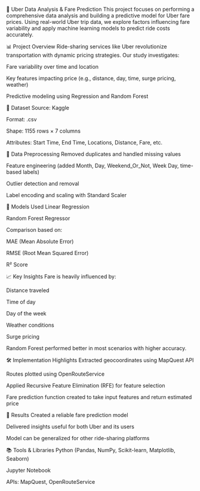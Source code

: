 🚕 Uber Data Analysis & Fare Prediction
This project focuses on performing a comprehensive data analysis and building a predictive model for Uber fare prices. Using real-world Uber trip data, we explore factors influencing fare variability and apply machine learning models to predict ride costs accurately.

📊 Project Overview
Ride-sharing services like Uber revolutionize transportation with dynamic pricing strategies. Our study investigates:

Fare variability over time and location

Key features impacting price (e.g., distance, day, time, surge pricing, weather)

Predictive modeling using Regression and Random Forest

📁 Dataset
Source: Kaggle

Format: .csv

Shape: 1155 rows × 7 columns

Attributes: Start Time, End Time, Locations, Distance, Fare, etc.

🔧 Data Preprocessing
Removed duplicates and handled missing values

Feature engineering (added Month, Day, Weekend_Or_Not, Week Day, time-based labels)

Outlier detection and removal

Label encoding and scaling with Standard Scaler

🧠 Models Used
Linear Regression

Random Forest Regressor

Comparison based on:

MAE (Mean Absolute Error)

RMSE (Root Mean Squared Error)

R² Score

📈 Key Insights
Fare is heavily influenced by:

Distance traveled

Time of day

Day of the week

Weather conditions

Surge pricing

Random Forest performed better in most scenarios with higher accuracy.

🛠️ Implementation Highlights
Extracted geocoordinates using MapQuest API

Routes plotted using OpenRouteService

Applied Recursive Feature Elimination (RFE) for feature selection

Fare prediction function created to take input features and return estimated price

📌 Results
Created a reliable fare prediction model

Delivered insights useful for both Uber and its users

Model can be generalized for other ride-sharing platforms

📚 Tools & Libraries
Python (Pandas, NumPy, Scikit-learn, Matplotlib, Seaborn)

Jupyter Notebook

APIs: MapQuest, OpenRouteService
